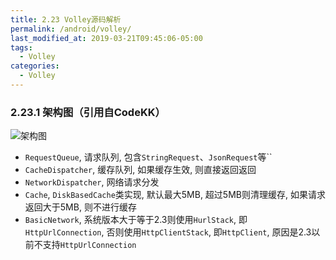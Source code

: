 ```yaml
---
title: 2.23 Volley源码解析
permalink: /android/volley/
last_modified_at: 2019-03-21T09:45:06-05:00
tags:
  - Volley
categories:
  - Volley
---
```


### 2.23.1 架构图（引用自CodeKK）

![架构图](https://raw.githubusercontent.com/android-cn/android-open-project-analysis/master/tool-lib/network/volley/image/design.png)

- `RequestQueue`, 请求队列, 包含`StringRequest`、`JsonRequest`等``
- `CacheDispatcher`, 缓存队列, 如果缓存生效, 则直接返回返回
- `NetworkDispatcher`, 网络请求分发
- `Cache`, `DiskBasedCache`类实现, 默认最大5MB, 超过5MB则清理缓存, 如果请求返回大于5MB, 则不进行缓存
- `BasicNetwork`, 系统版本大于等于2.3则使用`HurlStack`, 即`HttpUrlConnection`, 否则使用`HttpClientStack`, 即`HttpClient`, 原因是2.3以前不支持`HttpUrlConnection`
